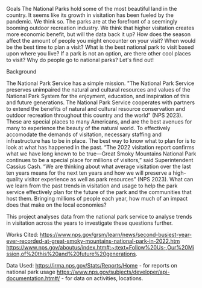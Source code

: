 Goals
The National Parks hold some of the most beautiful land in the country. It seems like its growth in visitation has been fueled by the pandemic. We think so.
The parks are at the forefront of a seemingly booming outdoor recreation industry. We think that higher visitation creates more economic benefit, but will the data back it up? 
How does the season affect the amount of people you might encounter on your visit? When would be the best time to plan a visit? 
What is the best national park to visit based upon where you live? If a park is not an option, are there other cool places to visit?
Why do people go to national parks? Let's find out!

Background

The National Park Service has a simple mission. "The National Park Service preserves unimpaired the natural and cultural resources and values of the National Park System for the enjoyment, education, and inspiration of this and future generations. The National Park Service cooperates with partners to extend the benefits of natural and cultural resource conservation and outdoor recreation throughout this country and the world" (NPS 2023). These are special places to many Americans, and are the best avenues for many to experience the beauty of the natural world. To effectively accomodate the demands of visitation, necessary staffing and infrastructure has to be in place. The best way to know what to plan for is to look at what has happened in the past. “The 2022 visitation report confirms what we have long known to be true—Great Smoky Mountains National Park continues to be a special place for millions of visitors,” said Superintendent Cassius Cash. “We are thinking about what average visitation over the last ten years means for the next ten years and how we will preserve a high-quality visitor experience as well as park resources” (NPS 2023). What can we learn from the past trends in visitation and usage to help the park service effectively plan for the future of the park and the communities that host them. Bringing millions of people each year, how much of an impact does that make on the local economies? 

This project analyses data from the national park service to analyse trends in visitation across the years to investigate these questions further. 

Works Cited:
https://www.nps.gov/grsm/learn/news/second-busiest-year-ever-recorded-at-great-smoky-mountains-national-park-in-2022.htm
https://www.nps.gov/aboutus/index.htm#:~:text=Follow%20Us-,Our%20Mission,of%20this%20and%20future%20generations.

Data Used: 
https://irma.nps.gov/Stats/Reports/Home - for reports on national park usage
https://www.nps.gov/subjects/developer/api-documentation.htm#/ - for data on activities, locations.
